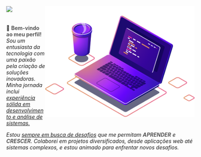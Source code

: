 <img src="https://raw.githubusercontent.com/ericksont/ericksont/master/images/computer-illustration.png" min-width="400px" max-width="400px" width="400px" align="right" alt="Imagem de apresentação contendo um computador e um copo em tons de roxo">

<a href="https://github.com/ericksont/" alt="Link redirecionando para o github de erickson tavares">
<img src="https://img.shields.io/static/v1?label=Overview&message=Erickson Tavares&color=f8efd4&style=for-the-badge&logo=GitHub">
</a>
<br /><br />
<p> 
🚀 <b style="color:#555555;">Bem-vindo ao meu perfil!</b> <i>Sou um entusiasta da tecnologia com uma paixão pela criação de soluções inovadoras. Minha jornada inclui <span style="text-decoration: underline;">experiência sólida em desenvolvimento e análise de sistemas<span>.</i>
</p>
<p>
<i>Estou <span style="text-decoration: underline;">sempre em busca de desafios</span> que me permitam <b style="color:#555555;">APRENDER</b> e <b style="color:#555555;">CRESCER</b>. Colaborei em projetos diversificados, desde aplicações web até sistemas complexos, e estou animado para enfrentar novos desafios.</i>
</p>
